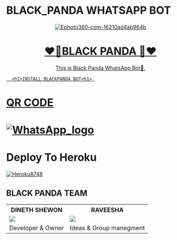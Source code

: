 # BLACK_PANDA WHATSAPP BOT
<div align="center">
<a href="https://ibb.co/zhs6W4y"><img src="https://i.ibb.co/ccJYKrG/Ephoto360-com-16210ad4ab964b.jpg" alt="Ephoto360-com-16210ad4ab964b" border="0"></a><br /><a target='_blank' href='https://the-crosswordsolver.com/offbeat-parisian-tourist-sites-6-letters'>
<h1>❤️🐼BLACK PANDA 🐼❤️</h1>
</div>
<p align="center">
      This is Black Panda WhatsApp Bot🐼.

    
      <h1>INSTALL BLACKPANDA BOT<h1> 

<h1>QR CODE<h1>
<a href="https://chat.whatsapp.com/EiAMgRvran32kP9oChu5tb"><img src="https://i.ibb.co/Mp6SHjG/Whats-App-logo.png" alt="WhatsApp_logo" border="0"></a>
      
<h1>Deploy To Heroku</h1>
<a href="https://imgbb.com/"><img src="https://i.ibb.co/FqwC8F6/Heroku8748.jpg" alt="Heroku8748" border="0"></a><br /><a 
  </div>

<div aline='left'><h2> BLACK PANDA TEAM </h2></div>

<table><tr><th> DINETH SHEWON</th><th>RAVEESHA</th></tr><tr><td><a href="https://www.youtube.com/channel/UCRt-7UDMMcfjunuZwZi481Q"><img src="https://i.ibb.co/3spMBT9/IMG-20210417-173918.jpg"></a></td><td><a href="https://www.youtube.com/channel/UCRt-7UDMMcfjunuZwZi481Q"><img src="https://i.ibb.co/FHFSxcP/IMG-20220219-WA0042.jpg"></a></td></tr><tr><td> Developer & Owner</td><td>Ideas & Group manegment
            


